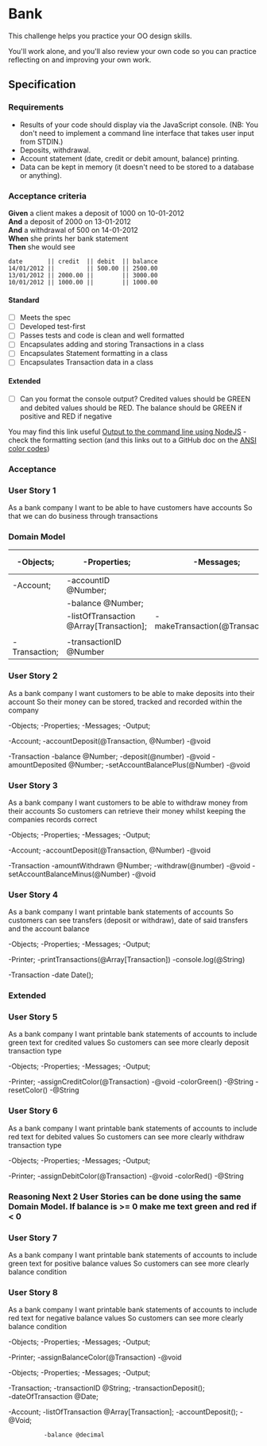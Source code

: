 # Bank

This challenge helps you practice your OO design skills.

You'll work alone, and you'll also review your own code so you can practice reflecting on and improving your own work.

## Specification

### Requirements

* Results of your code should display via the JavaScript console.  (NB: You don't need to implement a command line interface that takes user input from STDIN.)
* Deposits, withdrawal.
* Account statement (date, credit or debit amount, balance) printing.
* Data can be kept in memory (it doesn't need to be stored to a database or anything).

### Acceptance criteria

**Given** a client makes a deposit of 1000 on 10-01-2012  
**And** a deposit of 2000 on 13-01-2012  
**And** a withdrawal of 500 on 14-01-2012  
**When** she prints her bank statement  
**Then** she would see

```
date       || credit  || debit  || balance
14/01/2012 ||         || 500.00 || 2500.00
13/01/2012 || 2000.00 ||        || 3000.00
10/01/2012 || 1000.00 ||        || 1000.00
```


#### Standard
- [ ] Meets the spec
- [ ] Developed test-first
- [ ] Passes tests and code is clean and well formatted
- [ ] Encapsulates adding and storing Transactions in a class
- [ ] Encapsulates Statement formatting in a class
- [ ] Encapsulates Transaction data in a class

#### Extended
- [ ] Can you format the console output?  Credited values should be GREEN and debited values should be RED.  The balance should be GREEN if positive and RED if negative

You may find this link useful [Output to the command line using NodeJS](https://nodejs.dev/en/learn/output-to-the-command-line-using-nodejs/) - check the formatting section (and this links out to a GitHub doc on the [ANSI color codes](https://gist.github.com/iamnewton/8754917))

### Acceptance 

### User Story 1
As a bank company
I want to be able to have customers have accounts
So that we can do business through transactions

### Domain Model

|-Objects;     |-Properties;                            |-Messages;                       |-Output;
|--------------|----------------------------------------|---------------------------------|-----------                                    
|-Account;     |-accountID @Number;                     |                                 |
|              |-balance @Number;                       |                                 |
|              |-listOfTransaction @Array[Transaction]; |-makeTransaction(@Transaction);  |-@void;                 
|              |                                        |                                 |
|-Transaction; |-transactionID @Number                  |                                 |

### User Story 2
As a bank company
I want customers to be able to make deposits into their account
So their money can be stored, tracked and recorded within the company

-Objects;       -Properties;                          -Messages;                                    -Output;
                                                   
-Account;                                             -accountDeposit(@Transaction, @Number)        -@void
             
                                            
-Transaction    -balance @Number;                     -deposit(@number)                             -@void
                -amountDeposited @Number;             -setAccountBalancePlus(@Number)               -@void
                
                

### User Story 3
As a bank company 
I want customers to be able to withdraw money from their accounts
So customers can retrieve their money whilst keeping the companies records correct


-Objects;       -Properties;                          -Messages;                                    -Output;
                                                   
-Account;                                             -accountDeposit(@Transaction, @Number)        -@void
             
                                            
-Transaction    -amountWithdrawn @Number;             -withdraw(@number)                            -@void
                                                      -setAccountBalanceMinus(@Number)              -@void
                
                


### User Story 4
As a bank company
I want printable bank statements of accounts
So customers can see transfers (deposit or withdraw), date of said transfers and the account balance

-Objects;       -Properties;                          -Messages;                                    -Output;
                                                   
-Printer;                                             -printTransactions(@Array[Transaction])       -console.log(@String)
             
                                            
-Transaction    -date Date();                                                     
                                                      


### Extended 

### User Story 5
As a bank company
I want printable bank statements of accounts to include green text for credited values 
So customers can see more clearly deposit transaction type

-Objects;       -Properties;                          -Messages;                                    -Output;
                                                   
-Printer;                                             -assignCreditColor(@Transaction)              -@void
                                                      -colorGreen()                                 -@String
                                                      -resetColor()                                 -@String
### User Story 6
As a bank company
I want printable bank statements of accounts to include red text for debited values 
So customers can see more clearly withdraw transaction type

-Objects;       -Properties;                          -Messages;                                    -Output;
                                                   
-Printer;                                             -assignDebitColor(@Transaction)               -@void
                                                      -colorRed()                                   -@String


### Reasoning Next 2 User Stories can be done using the same Domain Model. If balance is >= 0 make me text green and red if < 0

### User Story 7
As a bank company
I want printable bank statements of accounts to include green text for positive balance values
So customers can see more clearly balance condition

### User Story 8
As a bank company
I want printable bank statements of accounts to include red text for negative balance values
So customers can see more clearly balance condition

-Objects;       -Properties;                          -Messages;                                    -Output;
                                                   
-Printer;                                             -assignBalanceColor(@Transaction)               -@void
                                                 












-Objects;     -Properties;                            -Messages;                      -Output;

-Transaction; -transactionID @String;                 -transactionDeposit();   
              -dateOfTransaction @Date;
                                                      

-Account;     -listOfTransaction @Array[Transaction]; -accountDeposit();                       -@Void;
              
              
              -balance @decimal                       